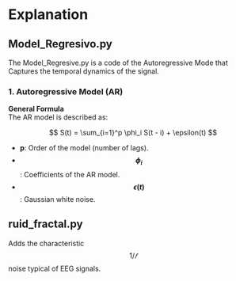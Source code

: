# Explanation

## **Model_Regresivo.py**
The Model_Regresive.py is a code of the Autoregressive Mode that Captures the temporal dynamics of the signal.

### 1. Autoregressive Model (AR)
**General Formula**  
The AR model is described as:

$$ S(t) = \sum_{i=1}^p \phi_i S(t - i) + \epsilon(t) $$

- **p**: Order of the model (number of lags).  
- **$$\phi_i$$**: Coefficients of the AR model.  
- **$$\epsilon(t)$$**: Gaussian white noise.  

## **ruid_fractal.py**
Adds the characteristic $$ 1/𝑓$$ noise typical of EEG signals.
